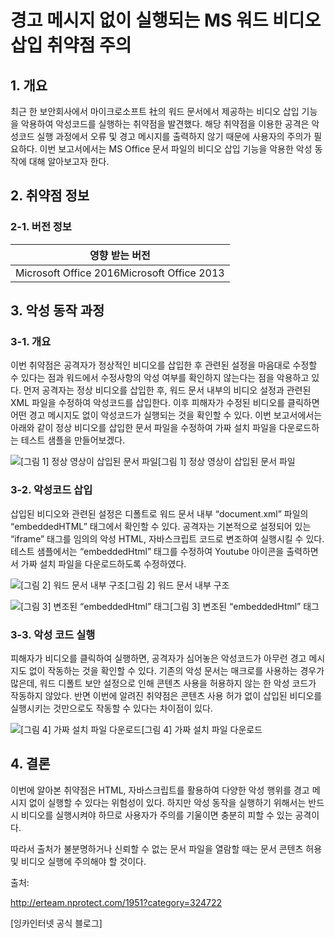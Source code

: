 # 경고 메시지 없이 실행되는 MS 워드 비디오 삽입 취약점 주의

## 1. 개요

최근 한 보안회사에서 마이크로소프트 社의 워드 문서에서 제공하는 비디오 삽입 기능을 악용하여 악성코드를 실행하는 취약점을 발견했다. 해당 취약점을 이용한 공격은 악성코드 실행 과정에서 오류 및 경고 메시지를 출력하지 않기 때문에 사용자의 주의가 필요하다. 
이번 보고서에서는 MS Office 문서 파일의 비디오 삽입 기능을 악용한 악성 동작에 대해 알아보고자 한다.

##  

## 2. 취약점 정보

### 2-1. 버전 정보



| **영향 받는 버전**                         |
| ------------------------------------------ |
| Microsoft Office 2016Microsoft Office 2013 |



##   

## 3. 악성 동작 과정

### 3-1.  개요

이번 취약점은 공격자가 정상적인 비디오를 삽입한 후 관련된 설정을 마음대로 수정할 수 있다는 점과 워드에서 수정사항의 악성 여부를 확인하지 않는다는 점을 악용하고 있다. 먼저 공격자는 정상 비디오를 삽입한 후, 워드 문서 내부의 비디오 설정과 관련된 XML 파일을 수정하여 악성코드를 삽입한다. 이후 피해자가 수정된 비디오를 클릭하면 어떤 경고 메시지도 없이 악성코드가 실행되는 것을 확인할 수 있다. 이번 보고서에서는 아래와 같이 정상 비디오를 삽입한 문서 파일을 수정하여 가짜 설치 파일을 다운로드하는 테스트 샘플을 만들어보겠다.

 

![[그림 1] 정상 영상이 삽입된 문서 파일](https://t1.daumcdn.net/cfile/tistory/9913F94E5BE8D07B25)[그림 1] 정상 영상이 삽입된 문서 파일

 

 

### 3-2.  악성코드 삽입

 삽입된 비디오와 관련된 설정은 디폴트로 워드 문서 내부 “document.xml” 파일의 “embeddedHTML” 태그에서 확인할 수 있다. 공격자는 기본적으로 설정되어 있는 “iframe” 태그를 임의의 악성 HTML, 자바스크립트 코드로 변조하여 실행시킬 수 있다. 테스트 샘플에서는 “embeddedHtml” 태그를 수정하여 Youtube 아이콘을 출력하면서 가짜 설치 파일을 다운로드하도록 수정하였다.

 

![[그림 2] 워드 문서 내부 구조](https://t1.daumcdn.net/cfile/tistory/99EEDF4E5BE8D07C27)[그림 2] 워드 문서 내부 구조

 

 

 

![[그림 3] 변조된 “embeddedHtml” 태그](https://t1.daumcdn.net/cfile/tistory/9954834E5BE8D07C1B)[그림 3] 변조된 “embeddedHtml” 태그

 

 

### 

### 3-3.  악성 코드 실행

 피해자가 비디오를 클릭하여 실행하면, 공격자가 심어놓은 악성코드가 아무런 경고 메시지도 없이 작동하는 것을 확인할 수 있다. 기존의 악성 문서는 매크로를 사용하는 경우가 많은데, 워드 디폴트 보안 설정으로 인해 콘텐츠 사용을 허용하지 않는 한 악성 코드가 작동하지 않았다. 반면 이번에 알려진 취약점은 콘텐츠 사용 허가 없이 삽입된 비디오를 실행시키는 것만으로도 작동할 수 있다는 차이점이 있다.

 

![[그림 4] 가짜 설치 파일 다운로드](https://t1.daumcdn.net/cfile/tistory/9933864E5BE8D07D25)[그림 4] 가짜 설치 파일 다운로드

 

## 

##  

##  

## 4. 결론

이번에 알아본 취약점은 HTML, 자바스크립트를 활용하여 다양한 악성 행위를 경고 메시지 없이 실행할 수 있다는 위험성이 있다. 하지만 악성 동작을 실행하기 위해서는 반드시 비디오를 실행시켜야 하므로 사용자가 주의를 기울이면 충분히 피할 수 있는 공격이다.

따라서 출처가 불분명하거나 신뢰할 수 없는 문서 파일을 열람할 때는 문서 콘텐츠 허용 및 비디오 실행에 주의해야 할 것이다.

 

출처: 

http://erteam.nprotect.com/1951?category=324722

 [잉카인터넷 공식 블로그]
